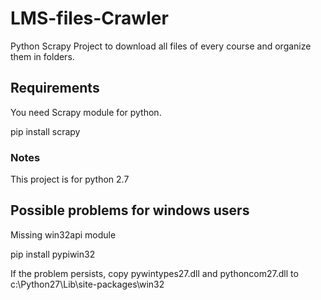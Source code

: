 # LMS-files-Crawler
Python Scrapy Project to download all files of every course and organize them in folders.

## Requirements
You need Scrapy module for python. 

pip install scrapy

### Notes
This project is for python 2.7

## Possible problems for windows users

Missing win32api module

pip install pypiwin32

If  the problem persists, copy pywintypes27.dll and pythoncom27.dll to c:\Python27\Lib\site-packages\win32
